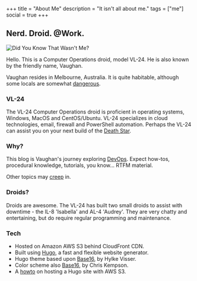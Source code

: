 +++
title = "About Me"
description = "It isn't all about me."
tags = ["me"]
social = true
+++

## Nerd. Droid. @Work.

![Did You Know That Wasn't Me?][1]

Hello. This is a Computer Operations droid, model VL-24. He is also known by the friendly name, Vaughan.

Vaughan resides in Melbourne, Australia. It is quite habitable, although some locals are somewhat [dangerous](https://en.wikipedia.org/wiki/Tiger_snake "Ssssss!").

### VL-24

The VL-24 Computer Operations droid is proficient in operating systems, Windows, MacOS and CentOS/Ubuntu. VL-24 specializes in cloud technologies, email, firewall and PowerShell automation. Perhaps the VL-24 can assist you on your next build of the [Death Star](http://www.starwars.com/databank/death-star "You may fire when ready.").

### Why?

This blog is Vaughan's journey exploring [DevOps](https://www.atlassian.com/devops "Keep CALM"). Expect how-tos, procedural knowledge, tutorials, you know... RTFM material.

Other topics may [creep](https://minecraft.gamepedia.com/Creeper "That's a very nice everything you have there... it'd be a shame if something happened to it.") in.

### Droids?

Droids are awesome. The VL-24 has built two small droids to assist with downtime - the IL-8 'Isabella' and AL-4 'Audrey'. They are very chatty and entertaining, but do require regular programming and maintenance.

### Tech

* Hosted on Amazon AWS S3 behind CloudFront CDN.
* Built using [Hugo](https://gohugo.io/), a fast and flexible website generator.
* Hugo theme based upon [Base16](https://github.com/htdvisser/hugo-base16-theme), by Hylke Visser.
* Color scheme also [Base16](http://chriskempson.com/projects/base16/), by Chris Kempson.
* A [howto](https://lustforge.com/2016/02/27/hosting-hugo-on-aws/) on hosting a Hugo site with AWS S3.

[1]: /img/avatar.png